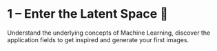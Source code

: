 # 1 – Enter the Latent Space 🚀
Understand the underlying concepts of Machine Learning, discover the application fields to get inspired and generate your first images.
